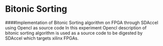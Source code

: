 # Bitonic Sorting
####Implementation of Bitonic Sorting algorithm on FPGA through SDAccel using Opencl as source code
In this experiment Opencl description of bitonic sorting algorithm is used as a source code to be digested by SDAccel which targets xilinx FPGAs.    

